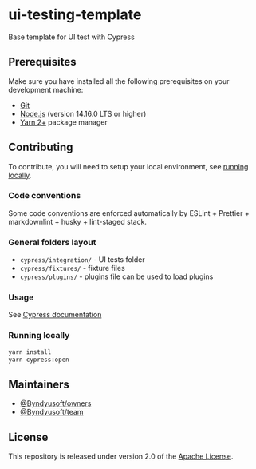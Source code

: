 # ui-testing-template
Base template for UI test with Cypress

## Prerequisites
Make sure you have installed all the following prerequisites on your development machine:

- [Git](https://git-scm.com)
- [Node.js](https://nodejs.org) (version 14.16.0 LTS or higher)
- [Yarn 2+](https://yarnpkg.com/) package manager

## Contributing

To contribute, you will need to setup your local environment, see [running locally](#running-locally).

### Code conventions

Some code conventions are enforced automatically by ESLint + Prettier + markdownlint + husky + lint-staged stack.

### General folders layout

- `cypress/integration/` - UI tests folder
- `cypress/fixtures/` - fixture files
- `cypress/plugins/` - plugins file can be used to load plugins

### Usage

See [Cypress documentation](https://docs.cypress.io/guides/overview/why-cypress)

### Running locally

```bash
yarn install
yarn cypress:open
```

## Maintainers

- [@Byndyusoft/owners](https://github.com/orgs/Byndyusoft/teams/owners)
- [@Byndyusoft/team](https://github.com/orgs/Byndyusoft/teams/team)

## License

This repository is released under version 2.0 of the
[Apache License](https://www.apache.org/licenses/LICENSE-2.0).

